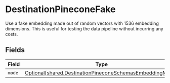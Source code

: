 # DestinationPineconeFake

Use a fake embedding made out of random vectors with 1536 embedding dimensions. This is useful for testing the data pipeline without incurring any costs.


## Fields

| Field                                                                                                                      | Type                                                                                                                       | Required                                                                                                                   | Description                                                                                                                |
| -------------------------------------------------------------------------------------------------------------------------- | -------------------------------------------------------------------------------------------------------------------------- | -------------------------------------------------------------------------------------------------------------------------- | -------------------------------------------------------------------------------------------------------------------------- |
| `mode`                                                                                                                     | [Optional[shared.DestinationPineconeSchemasEmbeddingMode]](../../models/shared/destinationpineconeschemasembeddingmode.md) | :heavy_minus_sign:                                                                                                         | N/A                                                                                                                        |